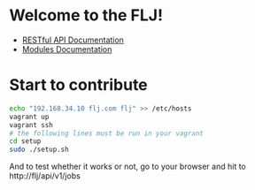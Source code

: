 Welcome to the FLJ!
===================

* [RESTful API Documentation](restful)
* [Modules Documentation](modules)



Start to contribute
===================

```sh
echo "192.168.34.10 flj.com flj" >> /etc/hosts
vagrant up
vagrant ssh
# the following lines must be run in your vagrant
cd setup
sudo ./setup.sh

```
And to test whether it works or not, go to your browser and hit to http://flj/api/v1/jobs

